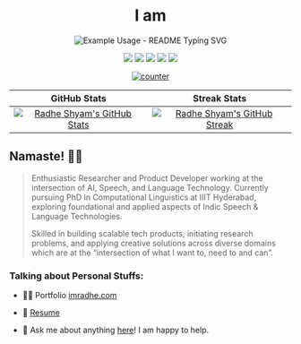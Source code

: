 <div align="center">
  <h1 align="center"> I am </h1>
  
  <p align="center">
      <img src="http://readme-typing-svg.demolab.com/?lines=PhD Scholar; Product%20Developer; Language%20Expert; Radhe%20Shyam%20Salopanthula &font=Fira%20Code&center=true&width=380&height=50&duration=4000&pause=1000" alt="Example Usage - README Typing SVG">

  </p>
  
[<img src = "https://img.shields.io/badge/imradhe.com-%230A0A0A.svg?&style=for-the-badge&logo=globe&logoColor=white">](https://imradhe.com/) 
[<img src = "https://img.shields.io/badge/instagram-%23E4405F.svg?&style=for-the-badge&logo=instagram&logoColor=white">](https://www.instagram.com/imraadhe/) 
[<img src="https://img.shields.io/badge/twitter-%231DA1F2.svg?&style=for-the-badge&logo=twitter&logoColor=white" />](https://twitter.com/imraadhe) 
[<img src="https://img.shields.io/badge/linkedin-%230077B5.svg?&style=for-the-badge&logo=linkedin&logoColor=white" />](https://www.linkedin.com/in/imradhe/) 
[<img src="https://img.shields.io/badge/DEV.TO-%230A0A0A.svg?&style=for-the-badge&logo=dev-dot-to&logoColor=white" />](https://dev.to/imradhe)  

[![counter](https://komarev.com/ghpvc/?username=imradhe&style=flat-square)](https://imradhe.com)

GitHub Stats | Streak Stats
:-------------------------:|:-------------------------:
[![Radhe Shyam's GitHub Stats](https://github-readme-stats.vercel.app/api?username=imradhe&theme=prussian&count_private=true&show_icons=true&hide_title=true&hide_border=true)](https://github.com/imradhe/) | [![Radhe Shyam's GitHub Streak](https://streak-stats.demolab.com/?user=imradhe&theme=prussian&hide_border=true&mode=weekly)](https://imradhe.com)





</div>

## Namaste! 🙏🏻

> Enthusiastic Researcher and Product Developer working at the intersection of AI, Speech, and Language Technology. Currently pursuing PhD in Computational Linguistics at IIIT Hyderabad, exploring foundational and applied aspects of Indic Speech & Language Technologies.
>
>Skilled in building scalable tech products, initiating research problems, and applying creative solutions across diverse domains which are at the “intersection of what I want to, need to and can”.

### Talking about Personal Stuffs:

- 👨‍💻 Portfolio  [imradhe.com](https://imradhe.com)

- 📝 [Resume](https://imradhe.com/assets/docs/ImRadheResume.pdf)

- 💬 Ask me about anything [here](https://instagram.com/imraadhe)! I am happy to help.
